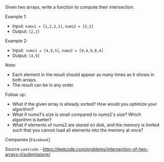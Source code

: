 Given two arrays, write a function to compute their intersection.

Example 1:

- Input: `nums1 = [1,2,2,1]`, `nums2 = [2,2]`
- Output: `[2,2]`

Example 2:

- Input:` nums1 = [4,9,5]`, `nums2 = [9,4,9,8,4]`
- Output: `[4,9]`

Note:
- Each element in the result should appear as many times as it shows in both arrays.
- The result can be in any order.

Follow up:
- What if the given array is already sorted? How would you optimize your algorithm?
- What if nums1's size is small compared to nums2's size? Which algorithm is better?
- What if elements of nums2 are stored on disk, and the memory is limited such that you cannot load all elements into the memory at once?

Companies [`Facebook`]

Source `Leetcode` - https://leetcode.com/problems/intersection-of-two-arrays-ii/submissions/